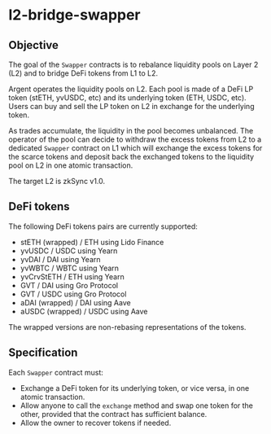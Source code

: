 # l2-bridge-swapper

## Objective

The goal of the `Swapper` contracts is to rebalance liquidity pools on Layer 2 (L2) and to bridge DeFi tokens from L1 to L2.

Argent operates the liquidity pools on L2. Each pool is made of a DeFi LP token (stETH, yvUSDC, etc) and its underlying token (ETH, USDC, etc). Users can buy and sell the LP token on L2 in exchange for the underlying token. 

As trades accumulate, the liquidity in the pool becomes unbalanced. The operator of the pool can decide to withdraw the excess tokens from L2 to a dedicated `Swapper` contract on L1 which will exchange the excess tokens for the scarce tokens and deposit back the exchanged tokens to the liquidity pool on L2 in one atomic transaction.

The target L2 is zkSync v1.0.

## DeFi tokens

The following DeFi tokens pairs are currently supported:

- stETH (wrapped) / ETH using Lido Finance
- yvUSDC / USDC using Yearn
- yvDAI / DAI using Yearn
- yvWBTC / WBTC using Yearn
- yvCrvStETH / ETH using Yearn
- GVT / DAI using Gro Protocol
- GVT / USDC using Gro Protocol
- aDAI (wrapped) / DAI using Aave
- aUSDC (wrapped) / USDC using Aave

The wrapped versions are non-rebasing representations of the tokens.

## Specification

Each `Swapper` contract must:

- Exchange a DeFi token for its underlying token, or vice versa, in one atomic transaction.
- Allow anyone to call the `exchange` method and swap one token for the other, provided that the contract has sufficient balance.
- Allow the owner to recover tokens if needed.

